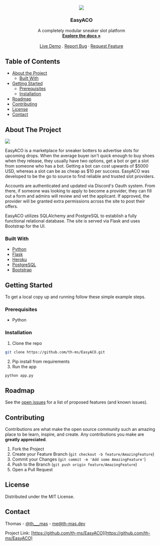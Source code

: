 <!-- PROJECT LOGO -->
<br />
<p align="center">
  <img src="https://media.discordapp.net/attachments/562041975797317643/770335960981831710/favicon-1.png?width=256&height=256">
  <h3 align="center">EasyACO</h3>

  <p align="center">
    A completely modular sneaker slot platform
    <br />
    <a href="https://github.com/th-ms/EasyACO"><strong>Explore the docs »</strong></a>
    <br />
    <br />
    <a href="https://glacial-eyrie-77564.herokuapp.com/">Live Demo</a>
    .
    <a href="https://github.com/th-ms/EasyACO">Report Bug</a>
    ·
    <a href="https://github.com/th-ms/EasyACO">Request Feature</a>
  </p>
</p>



<!-- TABLE OF CONTENTS -->
## Table of Contents

* [About the Project](#about-the-project)
  * [Built With](#built-with)
* [Getting Started](#getting-started)
  * [Prerequisites](#prerequisites)
  * [Installation](#installation)
* [Roadmap](#roadmap)
* [Contributing](#contributing)
* [License](#license)
* [Contact](#contact)



<!-- ABOUT THE PROJECT -->
## About The Project

<img src="https://media.discordapp.net/attachments/562041975797317643/770336160983023666/home.png?width=931&height=676">

EasyACO is a marketplace for sneaker botters to advertise slots for upcoming drops. When the average buyer isn't quick enough to buy shoes when they release, they usually have two options, get a bot or get a slot from someone who has a bot. Getting a bot can cost upwards of $5000 USD, whereas a slot can be as cheap as $10 per success. EasyACO was developed to be the go to source to find reliable and trusted slot providers. 

Accounts are authenticated and updated via Discord's Oauth system. From there, if someone was looking to apply to become a provider, they can fill out a form and admins will review and vet the applicant. If approved, the provider will be granted extra permissions across the site to post their offers. 

EasyACO utilizes SQLAlchemy and PostgreSQL to establish a fully functional relational database. The site is served via Flask and uses Bootstrap for the UI.

### Built With
* [Python](https://www.python.org/)
* [Flask](https://flask.palletsprojects.com/)
* [Heroku](https://www.heroku.com/)
* [PostgreSQL](https://www.postgresql.org/)
* [Bootstrap](https://getbootstrap.com/)


<!-- GETTING STARTED -->
## Getting Started

To get a local copy up and running follow these simple example steps.

### Prerequisites

* Python

### Installation

1. Clone the repo
```sh
git clone https://github.com/th-ms/EasyACO.git
```
2. Pip install from requirements
3. Run the app
```sh
python app.py
```

<!-- ROADMAP -->
## Roadmap

See the [open issues](https://github.com/th-ms/EasyACO/issues) for a list of proposed features (and known issues).



<!-- CONTRIBUTING -->
## Contributing

Contributions are what make the open source community such an amazing place to be learn, inspire, and create. Any contributions you make are **greatly appreciated**.

1. Fork the Project
2. Create your Feature Branch (`git checkout -b feature/AmazingFeature`)
3. Commit your Changes (`git commit -m 'Add some AmazingFeature'`)
4. Push to the Branch (`git push origin feature/AmazingFeature`)
5. Open a Pull Request



<!-- LICENSE -->
## License

Distributed under the MIT License.



<!-- CONTACT -->
## Contact

Thomas - [@th___mas](https://twitter.com/th___mas) - me@th-mas.dev

Project Link: [https://github.com/th-ms/EasyACO](https://github.com/th-ms/EasyACO)
